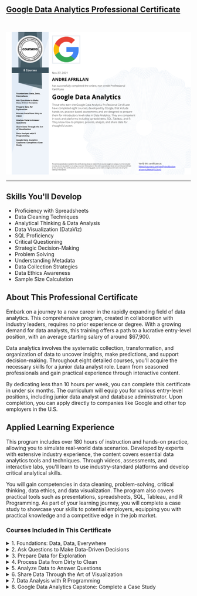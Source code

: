 ## [Google Data Analytics Professional Certificate](https://www.coursera.org/professional-certificates/google-data-analytics)

&nbsp;

![cert](certificate.png)

---

## Skills You'll Develop
- Proficiency with Spreadsheets
- Data Cleaning Techniques
- Analytical Thinking & Data Analysis
- Data Visualization (DataViz)
- SQL Proficiency
- Critical Questioning
- Strategic Decision-Making
- Problem Solving
- Understanding Metadata
- Data Collection Strategies
- Data Ethics Awareness
- Sample Size Calculation

## About This Professional Certificate
Embark on a journey to a new career in the rapidly expanding field of data analytics. This comprehensive program, created in collaboration with industry leaders, requires no prior experience or degree. With a growing demand for data analysts, this training offers a path to a lucrative entry-level position, with an average starting salary of around $67,900.

Data analytics involves the systematic collection, transformation, and organization of data to uncover insights, make predictions, and support decision-making. Throughout eight detailed courses, you'll acquire the necessary skills for a junior data analyst role. Learn from seasoned professionals and gain practical experience through interactive content.

By dedicating less than 10 hours per week, you can complete this certificate in under six months. The curriculum will equip you for various entry-level positions, including junior data analyst and database administrator. Upon completion, you can apply directly to companies like Google and other top employers in the U.S.

## Applied Learning Experience
This program includes over 180 hours of instruction and hands-on practice, allowing you to simulate real-world data scenarios. Developed by experts with extensive industry experience, the content covers essential data analytics tools and techniques. Through videos, assessments, and interactive labs, you'll learn to use industry-standard platforms and develop critical analytical skills.

You will gain competencies in data cleaning, problem-solving, critical thinking, data ethics, and data visualization. The program also covers practical tools such as presentations, spreadsheets, SQL, Tableau, and R Programming. As part of your learning journey, you will complete a case study to showcase your skills to potential employers, equipping you with practical knowledge and a competitive edge in the job market.

### Courses Included in This Certificate
<details>
  <summary>1. Foundations: Data, Data, Everywhere</summary>
  <p>Get introduced to the field of data analytics and explore the practices and processes that junior data analysts use daily. Learn essential skills like data cleaning, data analysis, and visualization using tools such as spreadsheets, SQL, R programming, and Tableau. Understand key concepts like the data life cycle and the role of analytics in organizations.</p>
</details>

<details>
  <summary>2. Ask Questions to Make Data-Driven Decisions</summary>
  <p>Discover how to ask the right questions to guide data analysis and decision-making. Learn techniques for managing stakeholder expectations and communicating findings effectively. Gain insights into structured thinking and its application in problem-solving and analysis.</p>
</details>

<details>
  <summary>3. Prepare Data for Exploration</summary>
  <p>Master data preparation techniques, including data collection, organization, and protection. Learn how to work with structured and unstructured data, identify biases, and use tools like spreadsheets and SQL to manage data sets.</p>
</details>

<details>
  <summary>4. Process Data from Dirty to Clean</summary>
  <p>Focus on data cleaning techniques using spreadsheets and SQL. Learn to verify and report your data cleaning results, ensuring data integrity and accuracy.</p>
</details>

<details>
  <summary>5. Analyze Data to Answer Questions</summary>
  <p>Dive into data analysis, exploring how to organize and format data for effective analysis. Use formulas, functions, and SQL queries to conduct in-depth analysis and derive meaningful insights.</p>
</details>

<details>
  <summary>6. Share Data Through the Art of Visualization</summary>
  <p>Learn to create compelling data visualizations and presentations. Explore tools like Tableau to build visual dashboards that effectively communicate your findings. Develop the skills to tell data stories and present your analysis confidently.</p>
</details>

<details>
  <summary>7. Data Analysis with R Programming</summary>
  <p>Get introduced to the R programming language and its applications in data analysis. Learn to use RStudio, explore R packages like Tidyverse, and create visualizations and reports using R Markdown.</p>
</details>

<details>
  <summary>8. Google Data Analytics Capstone: Complete a Case Study</summary>
  <p>Apply your skills in a real-world scenario by completing a case study. Gain practical experience in all stages of data analysis, from data collection to presenting your findings. This final project will help you build a portfolio and prepare for job interviews.</p>
</details>
